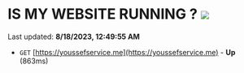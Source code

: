 # IS MY WEBSITE RUNNING ? [![](https://img.shields.io/static/v1?label=Sponsor&message=%E2%9D%A4&logo=GitHub&color=%23fe8e86)](https://github.com/sponsors/<username>)

Last updated: **8/18/2023, 12:49:55 AM**

- `GET` [https://youssefservice.me](https://youssefservice.me) - **Up** (863ms)

